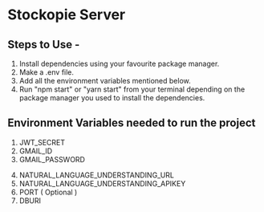# Stockopie Server

## Steps to Use -

1. Install dependencies using your favourite package manager.
2. Make a .env file.
3. Add all the environment variables mentioned below.
4. Run "npm start" or "yarn start" from your terminal depending on the package manager you used to install the dependencies.

## Environment Variables needed to run the project

1. JWT_SECRET <!-- Any random string -->
2. GMAIL_ID <!-- Your gmail email account to send emails -->
3. GMAIL_PASSWORD <!-- Your gmail account password -->
<!-- Create an account on ibm watson natural language understanding api and you will receive your url and key from there -->
4. NATURAL_LANGUAGE_UNDERSTANDING_URL
5. NATURAL_LANGUAGE_UNDERSTANDING_APIKEY
6. PORT ( Optional ) <!-- If you want to run your server on any port other than 5000 -->
7. DBURI <!-- Mongodb Uri ( Can be local or hosted ) -->
